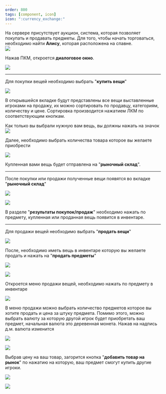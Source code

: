```yaml
---   
order: 800
tags: [component, icon]
icon: ":currency_exchange:"
--- 
```

На сервере присутствует аукцион, система, которая позволяет покупать и продавать предметы. Для того, чтобы начать торговаться, необходимо найти **Алису**, которая расположена на спавне. </br>
![](https://i.imgur.com/5ER5FdF.png)

Нажав ПКМ, откроется **диалоговое окно**.

![](https://i.imgur.com/G0EEl8T.png)

------------

Для покупки вещей необходимо выбрать "**купить вещи**"

![](https://i.imgur.com/yHWsFPs.png)

В открывшейся вкладке будут представлены все вещи выставленные игроками на продажу, их можно сортировать по продавцу, категориям, количеству и цене. Сортировка производится нажатием ЛКМ по соответствующим кнопкам.

Как только вы выбрали нужную вам вещь, вы должны нажать на значок ![](https://i.imgur.com/htzIZ3E.png)

Далее, необходимо выбрать количества товара которое вы желаете приобрести

![](https://i.imgur.com/fiNU0AP.png)

Купленная вами вещь будет отправлена на "**рыночный склад**".

------------

После покупки или продажи полученные вещи появятся во вкладке "**рыночный склад**" 

![](https://i.imgur.com/gCCutaJ.png)

![](https://i.imgur.com/tMrUfFb.png)

В разделе  "**результаты покупок/продаж**" необходимо нажать по предмету, купленная или проданная вещь появится в инвентаре.

------------

Для продажи вещей необходимо выбрать "**продать вещи**" 

![](https://i.imgur.com/oGIYvfX.png)

После, необходимо иметь вещь в инвентаре которую вы желаете продать и нажать на "**продать предметы**"

![](https://i.imgur.com/GbDQ8Z7.png)

![](https://imgur.com/a/SQSPeP3)

Откроется меню продажи вещей, необходимо нажать по предмету в инвентаре

![](https://i.imgur.com/ZkvU0LD.png)

В меню продажи можно выбрать количество предметов которое вы хотите продать и цена за штуку предмета.
Помимо этого, можно выбрать валюту за которую другой игрок будет приобретать ваш предмет, начальная валюта это деревенная монета. Нажав на надпись д.м. валюта изменится

![](https://i.imgur.com/YA3ESpM.png)

![](https://i.imgur.com/JsoYzUq.png)

Выбрав цену на ваш товар, загорится кнопка "**добавить товар на рынок**" по нажатию на которую, ваш предмет смогут купить другие игроки.

![](https://i.imgur.com/LQZuOb1.png)

![](https://i.imgur.com/vggcBNb.png)

